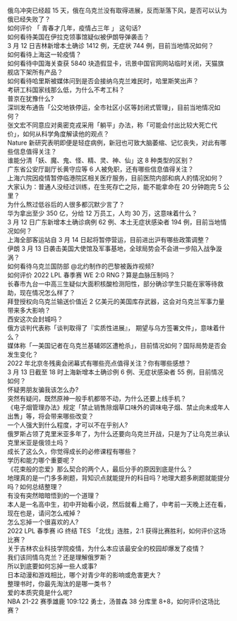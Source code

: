 俄乌冲突已经超 15 天，俄在乌克兰没有取得进展，反而渐落下风，是否可以认为俄已经失败了？  
如何评价 「 青春才几年，疫情占三年 」 这句话?  
如何看待美国在伊拉克领事馆疑似被伊朗导弹袭击？  
3 月 12 日吉林新增本土确诊 1412 例，无症状 744 例，目前当地情况如何？  
如何看待上海这一轮疫情？  
如何看待中国海关查获 5840 块造假显卡，讯景中国官网网站临时关闭，天猫旗舰店下架所有产品？  
如何看待哈里斯被媒体问到是否会接纳乌克兰难民时，哈里斯笑出声？  
考研工科国家线那么低，为什么不考工科？  
普京在犹豫什么?  
深圳发布通告「公交地铁停运，全市社区小区等封闭式管理」，目前当地情况如何？  
张文宏不同意应对奥密克戎采用「躺平」办法，称「可能会付出比较大死亡代价」，如何从科学角度解读他的观点？  
Nature 新研究表明即便是轻症病例，新冠也可致大脑萎缩、记忆丧失，对此有哪些信息值得关注？  
谁能分清「妖、魔、鬼、怪、精、灵、神、仙」这 8 种类型的区别？  
广东省公安厅副厅长黄守应等 6 人被免职，还有哪些信息值得关注？  
上海六院因疫情暂停临港院区相关医疗服务，目前医院内部和病人的情况如何？  
大家认为：普通人没经过训练，在生死存亡之际，能不能拿命在 20 分钟跑完 5 公里？  
为什么熬过低谷后的人很多都沉默少言了？  
华为拿出至少 350 亿，分给 12 万员工，人均 30 万，这意味着什么？  
3 月 12 日广东新增本土确诊病例 62 例、本土无症状感染者 194 例，目前当地情况如何？  
上海全部客运站自 3 月 14 日起将暂停营运，目前进出沪有哪些政策调整？  
伊朗 3 月 13 日袭击美国大使馆及军事基地，全球局势会不会进一步陷入战争漩涡？  
如何看待乌克兰国防部 @北约制作的巴黎被轰炸视频?  
如何评价 2022 LPL 春季赛 WE 2:0 RNG？算是血脉压制吗？  
长春市九台一中高三生疑似大面积核酸检测阳性，部分确诊学生只能在家等待救助，现在情况怎么样了？  
拜登授权向乌克兰输送价值近 2 亿美元的美国库存武器，这会对乌克兰军事力量带来多大影响？  
西安这次会封城吗？  
俄方谈判代表称「谈判取得了『实质性进展』， 期望与乌方签署文件」，意味着什么？  
媒体称「一美国记者在乌克兰基辅郊区遭枪杀」，目前情况如何？国际局势是否会发生变化？  
2022 年北京冬残奥会闭幕式有哪些亮点值得关注？你有哪些感想？  
3 月 13 日截至 18 时上海新增本土确诊例 6 例、无症状感染者 55 例，目前情况如何？  
怀疑男朋友骗我该怎么办?  
突然有疑问，既然原神一般手机都带不动，为什么还要上线手机？  
《电子烟管理办法》规定「禁止销售除烟草口味外的调味电子烟、禁止向未成年人出售」等，将会带来哪些改变？  
一个人强大到什么程度，才可以不在乎别人?  
俄罗斯占领了克里米亚多年了，为什么还要向乌克兰开战，只是为了让乌克兰承认克里米亚是俄领土吗？  
成长了这么久，你觉得成长的必修课程有哪些？  
学历和能力哪个重要呢？  
《花束般的恋爱》那么契合的两个人，最后分手的原因到底是什么？  
地理真的是一门多多刷题，背知识点就能提升的科目吗？地理大题多刷题就能提分吗？如何总结整理？  
有没有突然暗暗悟到的一个道理？  
本人是一名高中生，初中开始看小说，然后就看上瘾了，中考前一天晚上还在看，现在也是，请问怎么戒掉？  
怎么忘掉一个很喜欢的人?  
2022 LPL 春季赛 iG 终结 TES 「北伐」连胜，2:1 获得比赛胜利，如何评价这场比赛？  
关于吉林农业科技学院疫情，为什么本应该最安全的校园却爆发了疫情？  
我们该同情乌克兰？还是理解俄罗斯？  
所以到底要如何忘掉一些人或事?  
日本动漫和游戏相比，哪个对青少年的影响或危害更大？  
整理书时，你最先淘汰的是哪一类书？  
爱的本质究竟是什么呢?  
NBA 21-22 赛季雄鹿 109:122 勇士，汤普森 38 分库里 8+8，如何评价这场比赛？  
